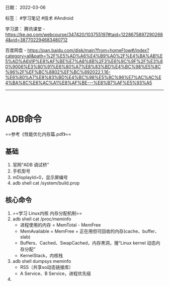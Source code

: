 日期： 2022-03-06

标签： #学习笔记 #技术  #Android 

学习源： 
腾讯课堂 - https://ke.qq.com/webcourse/347420/103755197#taid=12286758972902684&vid=387702294683480712

百度网盘 - https://pan.baidu.com/disk/main?from=homeFlow#/index?category=all&path=%2F%E5%AD%A6%E4%B9%A0%2F%E4%BA%AB%E5%AD%A6VIP%E8%AF%BE%E7%A8%8B%2F3%E6%9C%9F%2F%E3%80%9006%E3%80%91%E6%80%A7%E8%83%BD%E4%BC%98%E5%8C%96%2F%EF%BC%8802%EF%BC%892022.1.16-%E6%80%A7%E8%83%BD%E4%BC%98%E5%8C%96%E7%AC%AC%E4%BA%8C%E6%AC%A1%E8%AF%BE---%E8%B7%AF%E5%93%A5

---
<br>




# ADB命令
==参考《性能优化内存篇.pdf》==

## 基础
 
1. 官网“ADB 调试桥”
2. 手机型号
3. mDisplayId=0，显示屏编号
4. adb shell cat /system/build.prop 


## 核心命令
1. ==学习 Linux内核 内存分配机制==
2. adb shell cat /proc/meminfo
	- 进程使用的内存 = MemTotal - MemFree
	- MemAvailable = MemFree + 正在用但可回收的内存(cache、buffer、slab)
	- Buffers、Cached、SwapCached，内存黑洞，搜“Linux kernel 动态内存分配”
	- KernelStack，内核栈
3. adb shell dumpsys meminfo
	- RSS（共享so动态链接库）
	- A Service、B Service，进程优先级
4. 